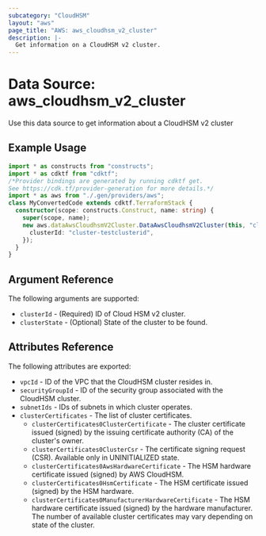 ```yaml
---
subcategory: "CloudHSM"
layout: "aws"
page_title: "AWS: aws_cloudhsm_v2_cluster"
description: |-
  Get information on a CloudHSM v2 cluster.
---
```


# Data Source: aws_cloudhsm_v2_cluster

Use this data source to get information about a CloudHSM v2 cluster

## Example Usage

```typescript
import * as constructs from "constructs";
import * as cdktf from "cdktf";
/*Provider bindings are generated by running cdktf get.
See https://cdk.tf/provider-generation for more details.*/
import * as aws from "./.gen/providers/aws";
class MyConvertedCode extends cdktf.TerraformStack {
  constructor(scope: constructs.Construct, name: string) {
    super(scope, name);
    new aws.dataAwsCloudhsmV2Cluster.DataAwsCloudhsmV2Cluster(this, "cluster", {
      clusterId: "cluster-testclusterid",
    });
  }
}

```

## Argument Reference

The following arguments are supported:

* `clusterId` - (Required) ID of Cloud HSM v2 cluster.
* `clusterState` - (Optional) State of the cluster to be found.

## Attributes Reference

The following attributes are exported:

* `vpcId` - ID of the VPC that the CloudHSM cluster resides in.
* `securityGroupId` - ID of the security group associated with the CloudHSM cluster.
* `subnetIds` - IDs of subnets in which cluster operates.
* `clusterCertificates` - The list of cluster certificates.
    * `clusterCertificates0ClusterCertificate` - The cluster certificate issued (signed) by the issuing certificate authority (CA) of the cluster's owner.
    * `clusterCertificates0ClusterCsr` - The certificate signing request (CSR). Available only in UNINITIALIZED state.
    * `clusterCertificates0AwsHardwareCertificate` - The HSM hardware certificate issued (signed) by AWS CloudHSM.
    * `clusterCertificates0HsmCertificate` - The HSM certificate issued (signed) by the HSM hardware.
    * `clusterCertificates0ManufacturerHardwareCertificate` - The HSM hardware certificate issued (signed) by the hardware manufacturer.
The number of available cluster certificates may vary depending on state of the cluster.

<!-- cache-key: cdktf-0.17.0-pre.15 input-6958d54c1cb299c113c537a9c079e6c2f52ff75d87bec7d6b0a63efe386e09b4 -->